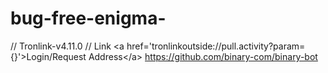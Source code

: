 # bug-free-enigma-
// Tronlink-v4.11.0 // Link &lt;a href='tronlinkoutside://pull.activity?param={}'>Login/Request Address&lt;/a> https://github.com/binary-com/binary-bot
